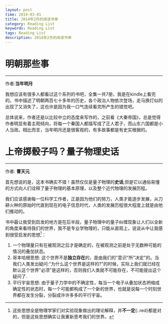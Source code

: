 ```yaml
---
layout: post
time: 2014-03-01
title: 2014年2月的阅读书单
category: Reading List
keywords: Reading List
tags: Reading List
description: 2014年2月的阅读书单
---
```


# 明朝那些事

-------------------------

作者:**当年明月**

我想应该有很多人都看过这个系列的书吧，全集一共7册，我是在kindle上看完的。书中描述了明朝两百七十多年的历史，各个政治人物依次登场，走马换灯似的出现了又消失了，这也许是因为我一口气连续看完所产生的错觉吧。

总体说来，作者还是以比较中立的态度来写作的，之前看《大秦帝国》，总是觉得作者明显有着主观倾向，将每一个秦国人都描写成了正人君子，而山东六国都是小人当政。相比而言，当年明月还是很客观的，有多故事都是有史实根据的。


# 上帝掷骰子吗？量子物理史话

--------------

作者: **曹天元**

首先想说的是，这本书确实不错！虽然仅仅是量子物理的**史话**,但是它以通俗易懂的方式向人们诠释了量子物理的基本原理，以及整个近代物理的发展历程。

我们应该感谢每一位科学工作者，正是因为他们的努力，人类才能逐步发展，从刀耕火种的原始时代直到现在的电子信息时代，人类的发展历程很大程度上就是由他们推动的。

书中最让我受到启发的地方是在后半段，量子物理中的量子纠缠现象让人们以全新的角度来看待我们的世界，我不是专业学物理的，只能从直观上，说说从中让我感到很受启发的思想[^1]：

1. 一个物理量只有在被观测之后才是确定的，在被观测之前是处于无数种可能的情况的叠加状态。
2. 哥本哈根思想: 这个世界不是**独立存在**的，是由我们的"意识"所"决定"的。当我们人类发出疑问:"为什么这个世界是这样的?"的时候，实际上我们就已经在默认这个世界"必须"是这样的，否则我们人类就不可能存在，不可能提出这个疑问了.
3. 平行宇宙思想: 由于量子力学中的不确定性，每当一个电子从叠加状态坍缩成确定性的状态时，每一个可能都构成了一个新的世界，也就是说每一个时刻世界都在发生分裂，分裂成许许多多的平行宇宙。


[^1]: 这些思想全是物理学家们对实验现象做出的理论解释，并**不一定**{:.red}都是对的，但是这些思想确实让我重新思考我们的世界。

